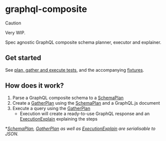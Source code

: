# graphql-composite

> [!CAUTION]
> Very WIP.

Spec agnostic GraphQL composite schema planner, executor and explainer.

## Get started

See [plan, gather and execute tests](/tests/planGatherAndExecute.test.ts), and the accompanying [fixtures](/tests/fixtures).

## How does it work?

1. Parse a GraphQL composite schema to a [SchemaPlan](/src/schemaPlan.ts#SchemaPlan)
1. Create a [GatherPlan](/src/gather.ts#GatherPlan) using the [SchemaPlan](/src/schemaPlan.ts#SchemaPlan) and a GraphQL.js document
1. Execute a query using the [GatherPlan](/src/gather.ts#GatherPlan)
   - Execution will create a ready-to-use GraphQL response and an [ExecutionExplain](/src/execute.ts#ExecutionExplain) explaining the steps

\*_[SchemaPlan](/src/schemaPlan.ts#SchemaPlan), [GatherPlan](/src/gather.ts#GatherPlan) as well as [ExecutionExplain](/src/execute.ts#ExecutionExplain) are serialisable to JSON._
